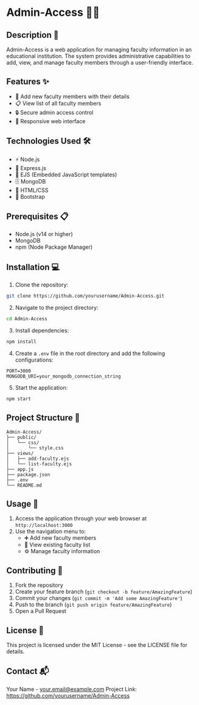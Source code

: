 # Admin-Access 👨‍💼

## Description 📝

Admin-Access is a web application for managing faculty information in an educational institution. The system provides administrative capabilities to add, view, and manage faculty members through a user-friendly interface.

## Features ✨

- 👥 Add new faculty members with their details
- 📋 View list of all faculty members
- 🔒 Secure admin access control
- 📱 Responsive web interface

## Technologies Used 🛠️

- ⚡ Node.js
- 🚀 Express.js
- 📄 EJS (Embedded JavaScript templates)
- 🗄️ MongoDB
- 🎨 HTML/CSS
- 🎯 Bootstrap

## Prerequisites 📋

- Node.js (v14 or higher)
- MongoDB
- npm (Node Package Manager)

## Installation 💻

1. Clone the repository:

```bash
git clone https://github.com/yourusername/Admin-Access.git
```

2. Navigate to the project directory:

```bash
cd Admin-Access
```

3. Install dependencies:

```bash
npm install
```

4. Create a `.env` file in the root directory and add the following configurations:

```
PORT=3000
MONGODB_URI=your_mongodb_connection_string
```

5. Start the application:

```bash
npm start
```

## Project Structure 📂

```
Admin-Access/
├── public/
│   └── css/
│       └── style.css
├── views/
│   ├── add-faculty.ejs
│   └── list-faculty.ejs
├── app.js
├── package.json
├── .env
└── README.md
```

## Usage 🚀

1. Access the application through your web browser at `http://localhost:3000`
2. Use the navigation menu to:
   - ➕ Add new faculty members
   - 👥 View existing faculty list
   - ⚙️ Manage faculty information

## Contributing 🤝

1. Fork the repository
2. Create your feature branch (`git checkout -b feature/AmazingFeature`)
3. Commit your changes (`git commit -m 'Add some AmazingFeature'`)
4. Push to the branch (`git push origin feature/AmazingFeature`)
5. Open a Pull Request

## License 📄

This project is licensed under the MIT License - see the LICENSE file for details.

## Contact 📬

Your Name - your.email@example.com
Project Link: https://github.com/yourusername/Admin-Access
